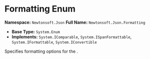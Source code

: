 # Formatting Enum

**Namespace:** `Newtonsoft.Json`
**Full Name:** `Newtonsoft.Json.Formatting`
- **Base Type:** `System.Enum`
- **Implements:** `System.IComparable`, `System.ISpanFormattable`, `System.IFormattable`, `System.IConvertible`

Specifies formatting options for the .